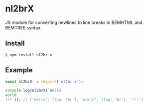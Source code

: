 # nl2brX

JS module for converting newlines to line breaks in BEMHTML and BEMTREE syntax.

## Install

```
$ npm install nl2br-x
```
## Example
```javascript
const nl2brX  = require('nl2br-x');

console.log(nl2brX(`Hello
world
!!!`)); // ['Hello', {tag: 'br'}, 'world', {tag: 'br'}, '!!!']
